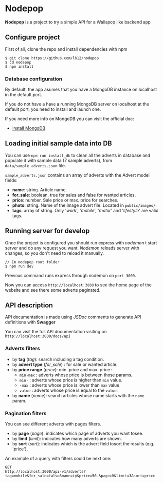 # Nodepop
**Nodepop** is a project to try a simple API for a Wallapop like backend app


## Configure project
First of all, clone the repo and install dependencies with npm

```
$ git clone https://github.com/lb12/nodepop
$ cd nodepop
$ npm install
```

### Database configuration
By default, the app asumes that you have a MongoDB instance on localhost in the default port.

If you do not have a have a running MongoDB server on localhost at the default port, you need to install and launch one.

If you need more info on MongoDB you can visit the official doc:

* [Install MongoDB](https://docs.mongodb.com/manual/installation/)

## Loading initial sample data into DB
You can use `npm run install_db` to clean all the adverts in database and populate it with sample data (7 sample adverts), from `data/sample_adverts.json` file.

`sample_adverts.json` contains an array of adverts with the Advert model fields:

* **name**: string. Article name.
* **for_sale**: boolean. true for sales and false for wanted articles.
* **price**: number. Sale price or max. price for searches.
* **photo**: string. Name of the image advert file. Located in `public/images/`
* **tags**: array of string. Only '*work*', '*mobile*', '*motor*' and '*lifestyle*' are valid tags.

## Running server for develop
Once the project is configured you should run express with *nodemon* t start server and do any request you want. *Nodemon* reloads server with changes, so you don't need to reload it manually.

```
// In nodepop root folder
$ npm run dev
```

Previous command runs express through nodemon on `port 3000`.

Now you can access `http://localhost:3000` to see the home page of the website and see there some adverts paginated.

## API description

API documentation is made using *JSDoc* comments to generate API definitions with **Swagger**

You can visit the full API documentation visiting on `http://localhost:3000/docs/api`

### Adverts filters

* by **tag** (*tag*): search including a tag condition.
* by **advert type** (*for_sale*) : for sale or wanted article.
* by **price range** (*price*): min. price and max. price :  
  * `min-max` : adverts whose price is between those params.
  * `min-` : adverts whose price is higher than `min` value.
  * `-max` : adverts whose price is lower than `max` value.
  * `value` : adverts whose price is equal to the `value`.
* by **name** (*name*): search articles whose name starts with the `name` param.

### Pagination filters
You can see different adverts with pages filters. 
* by **page** (*page*): indicates which page of adverts you want tosee.
* by **limit** (*limit*): indicates how many adverts are shown.   
* by **sort**  (*sort*): indicates which is the advert field tosort the results (e.g. 'price').


An example of a query with filters could be next one: 
```
GET
http://localhost:3000/api-v1/adverts?tag=mobile&for_sale=false&name=ip&price=50-&page=0&limit=3&sort=price
```
